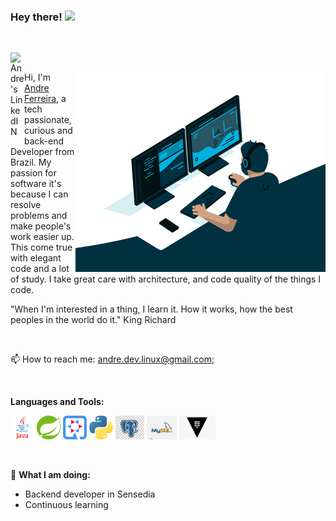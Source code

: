 ### Hey there!  <img src="https://media.giphy.com/media/hvRJCLFzcasrR4ia7z/giphy.gif" width="25px">

<p>&nbsp;</p>

<a href="https://www.linkedin.com/in/andre-l-s-ferreira-86a77025/">
  <img align="left" alt="Andre's LinkedIN" width="22px" src="https://raw.githubusercontent.com/peterthehan/peterthehan/master/assets/linkedin.svg" />
</a>

<p>&nbsp;</p>

<img align="right" alt="GIF" src="code.gif?raw=true" width="400" height="320" />

Hi, I'm [Andre Ferreira](https://www.linkedin.com/in/andre-l-s-ferreira-86a77025), a tech passionate, curious and back-end Developer from Brazil. My passion for software it's because I can resolve problems and make people's work easier up. This come true with elegant code and a lot of study. I take great care with architecture, and code quality of the things I code.
<p>"When I'm interested in a thing, I learn it. How it works, how the best peoples in the world do it." King Richard</p>


<p>&nbsp;</p>

📫 How to reach me: [andre.dev.linux@gmail.com](https://mailto:andre.dev.linux@gmail.com);

<p>&nbsp;</p>

**Languages and Tools:**  
<p float="left">
<code><img height="38" src="https://raw.githubusercontent.com/andrelsf/andrelsf/main/.github/images/java.png"></code>
<code><img height="38" src="https://raw.githubusercontent.com/andrelsf/andrelsf/main/.github/images/spring.png"></code>
<code><img height="38" src="https://raw.githubusercontent.com/andrelsf/andrelsf/main/.github/images/quarkus.png"></code>
<code><img height="38" src="https://raw.githubusercontent.com/andrelsf/andrelsf/main/.github/images/python.png"></code>
<code><img height="38" src="https://raw.githubusercontent.com/andrelsf/andrelsf/main/.github/images/postgresql.png"></code>
<code><img height="38" src="https://raw.githubusercontent.com/andrelsf/andrelsf/main/.github/images/mysql.png"></code>
<code><img height="38" src="https://raw.githubusercontent.com/andrelsf/andrelsf/main/.github/images/vault.png"></code>
</p>


<p>&nbsp;</p>

🚧 **What I am doing:**

- Backend developer in Sensedia
- Continuous learning



